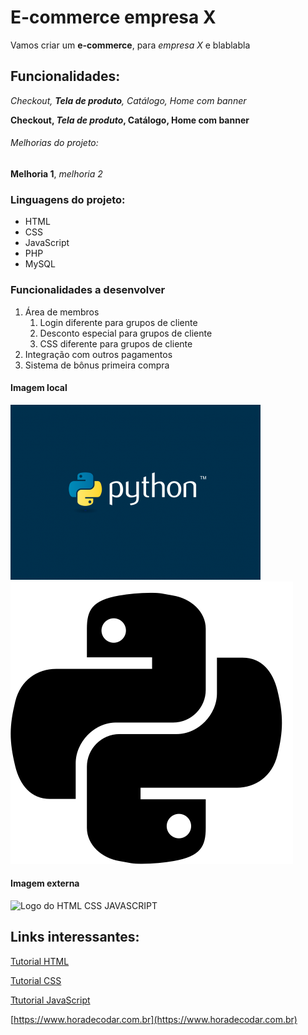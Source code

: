 # E-commerce empresa X

Vamos criar um **e-commerce**, para *empresa X* e blablabla

## Funcionalidades:

_Checkout, **Tela de produto**, Catálogo, Home com banner_

**Checkout, _Tela de produto_, Catálogo, Home com banner**

###### Melhorias do projeto:

__Melhoria 1__, _melhoria 2_

### Linguagens do projeto:

* HTML
* CSS
* JavaScript
* PHP
* MySQL
  
### Funcionalidades a desenvolver

1. Área de membros
   1. Login diferente para grupos de cliente
   2. Desconto especial para grupos de cliente
   3. CSS diferente para grupos de cliente
2. Integração com outros pagamentos
3. Sistema de bônus primeira compra
   
#### Imagem local

![Logo do Pyton](img/PYTHON-400x280.png)
![Logo do Python2](img/python.png)

#### Imagem externa
![Logo do HTML CSS JAVASCRIPT](https://thumbs.dreamstime.com/b/grupo-do-%C3%ADcone-de-html-css-js-logotipo-desenvolvimento-da-web-e-javascript-s%C3%ADmbolo-programa%C3%A7%C3%A3o-154897294.jpg)

## Links interessantes:

[Tutorial HTML](https://www.hostinger.com.br/tutoriais/o-que-e-html-conceitos-basicos)

[Tutorial CSS](https://www.hostinger.com.br/tutoriais/o-que-e-css-guia-basico-de-css)

[Ttutorial JavaScript](https://www.hostinger.com.br/tutoriais/o-que-e-javascript)

[https://www.horadecodar.com.br](https://www.horadecodar.com.br)
